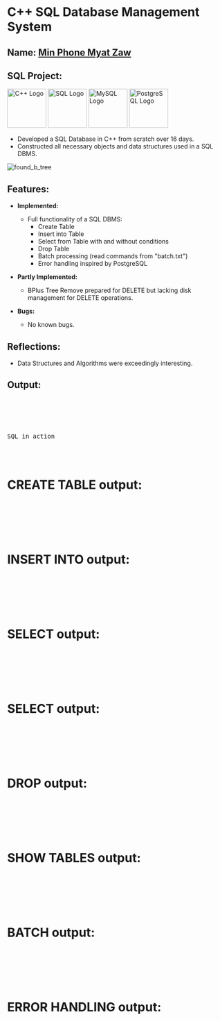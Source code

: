 
# C++ SQL Database Management System 

## Name: <ins>Min Phone Myat Zaw</ins>

## SQL Project:
  
  <img src="https://upload.wikimedia.org/wikipedia/commons/1/18/ISO_C%2B%2B_Logo.svg" alt="C++ Logo" width="90"/> <img src="https://upload.wikimedia.org/wikipedia/commons/8/87/Sql_data_base_with_logo.png" alt="SQL Logo" width="90"/> <img src="https://upload.wikimedia.org/wikipedia/en/d/dd/MySQL_logo.svg" alt="MySQL Logo" width="90"/> <img src="https://upload.wikimedia.org/wikipedia/commons/2/29/Postgresql_elephant.svg" alt="PostgreSQL Logo" width="90"/>

  - Developed a SQL Database in C++ from scratch over 16 days.
  - Constructed all necessary objects and data structures used in a SQL DBMS.
    
  ![found_b_tree](https://github.com/czLad/cs8_finalProject_SQL_Database/assets/111596851/c7987c39-ffd6-431d-90ef-ff5e5d89a4ca)

## Features:

- **Implemented:**
  - Full functionality of a SQL DBMS:
    - Create Table
    - Insert into Table
    - Select from Table with and without conditions
    - Drop Table
    - Batch processing (read commands from "batch.txt")
    - Error handling inspired by PostgreSQL

- **Partly Implemented:**
  - BPlus Tree Remove prepared for DELETE but lacking disk management for DELETE operations.

- **Bugs:**
  - No known bugs.

## Reflections:

- Data Structures and Algorithms were exceedingly interesting.

## Output:

<pre>
<br/><br/><br/><br/>
SQL in action
</pre>


<br/><br/>

# CREATE TABLE output:
<pre>
<br/><br/><br/><br/>
</pre>
# INSERT INTO output:
<pre>
<br/><br/><br/><br/>
</pre>
# SELECT output:
<pre>
<br/><br/><br/><br/>
</pre>
# SELECT output:
<pre>
<br/><br/><br/><br/>
</pre>
# DROP output:
<pre>
<br/><br/><br/><br/>
</pre>
# SHOW TABLES output:
<pre>
<br/><br/><br/><br/>
</pre>
# BATCH output:
<pre>
<br/><br/><br/><br/>
</pre>
# ERROR HANDLING output:
<pre>
<br/><br/><br/><br/>
</pre>

